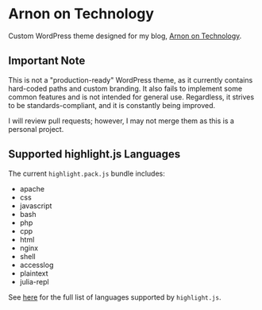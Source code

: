 # Arnon on Technology
Custom WordPress theme designed for my blog, [Arnon on Technology](https://blog.arnonerba.com/).

## Important Note
This is not a "production-ready" WordPress theme, as it currently contains hard-coded paths and custom branding. It also fails to implement some common features and is not intended for general use. Regardless, it strives to be standards-compliant, and it is constantly being improved.

I will review pull requests; however, I may not merge them as this is a personal project.

## Supported highlight.js Languages
The current `highlight.pack.js` bundle includes:
- apache
- css
- javascript
- bash
- php
- cpp
- html
- nginx
- shell
- accesslog
- plaintext
- julia-repl

See [here](https://highlightjs.readthedocs.io/en/latest/css-classes-reference.html) for the full list of languages supported by `highlight.js`.
